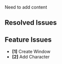 Need to add content

## Resolved Issues ##


## Feature Issues ##
- **[1]** Create Window
- **[2]** Add Character